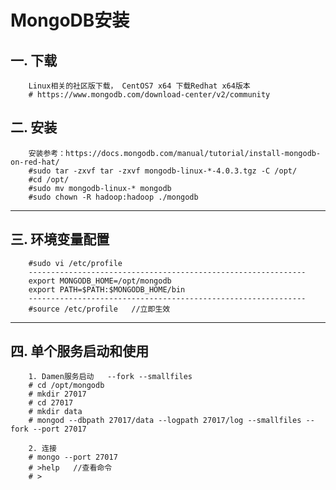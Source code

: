 # MongoDB安装

## 一. 下载
        Linux相关的社区版下载， CentOS7 x64 下载Redhat x64版本
        # https://www.mongodb.com/download-center/v2/community
        

## 二. 安装
        安装参考：https://docs.mongodb.com/manual/tutorial/install-mongodb-on-red-hat/
        #sudo tar -zxvf tar -zxvf mongodb-linux-*-4.0.3.tgz -C /opt/
        #cd /opt/ 
        #sudo mv mongodb-linux-* mongodb
        #sudo chown -R hadoop:hadoop ./mongodb

------------------------------------------------------------------------

## 三. 环境变量配置

        #sudo vi /etc/profile
        --------------------------------------------------------------
        export MONGODB_HOME=/opt/mongodb
        export PATH=$PATH:$MONGODB_HOME/bin
        --------------------------------------------------------------
        #source /etc/profile   //立即生效

------------------------------------------------------------------------

## 四. 单个服务启动和使用

        1. Damen服务启动   --fork --smallfiles
        # cd /opt/mongodb
        # mkdir 27017
        # cd 27017
        # mkdir data
        # mongod --dbpath 27017/data --logpath 27017/log --smallfiles --fork --port 27017
        
        2. 连接
        # mongo --port 27017
        # >help   //查看命令
        # >
